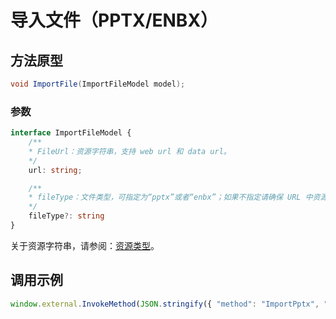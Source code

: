 # 导入文件（PPTX/ENBX）

## 方法原型

```csharp
void ImportFile(ImportFileModel model);
```

### 参数

```ts
interface ImportFileModel {
    /**
    * FileUrl：资源字符串，支持 web url 和 data url。
    */
    url: string;

    /**
    * fileType：文件类型，可指定为“pptx”或者“enbx”；如果不指定请确保 URL 中资源的扩展名是正确的。
    */
    fileType?: string
}
```

关于资源字符串，请参阅：[资源类型](/zh-CN/basic-types/resource.md)。

## 调用示例

```ts
window.external.InvokeMethod(JSON.stringify({ "method": "ImportPptx", "args": JSON.stringify({ "url": "http://localhost:5000/%E8%AE%BE%E8%AE%A1%E5%8E%9F%E5%88%99.pptx", "fileType": "pptx" })}))
```
